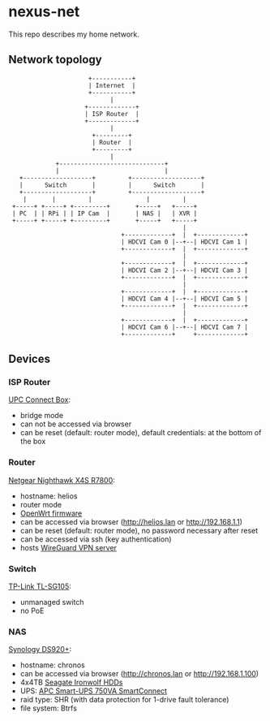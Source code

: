 # nexus-net

This repo describes my home network.

## Network topology


```
                      +-----------+
                      | Internet  |
                      +-----------+
                            |
                     +-------------+
                     | ISP Router  |
                     +-------------+
                            |
                       +---------+
                       | Router  |
                       +---------+
                            |
             +-----------------------------+
             |                             |
   +-------------------+         +-------------------+
   |      Switch       |         |      Switch       |
   +-------------------+         +-------------------+
    |       |         |               |         | 
 +-----+ +-----+ +---------+       +-----+   +-----+           
 | PC  | | RPi | | IP Cam  |       | NAS |   | XVR |           
 +-----+ +-----+ +---------+       +-----+   +-----+           
                                                |
                               +-------------+  |  +-------------+
                               | HDCVI Cam 0 |--+--| HDCVI Cam 1 |
                               +-------------+  |  +-------------+
                                                |
                               +-------------+  |  +-------------+
                               | HDCVI Cam 2 |--+--| HDCVI Cam 3 |
                               +-------------+  |  +-------------+
                                                |
                               +-------------+  |  +-------------+
                               | HDCVI Cam 4 |--+--| HDCVI Cam 5 |
                               +-------------+  |  +-------------+
                                                |
                               +-------------+  |  +-------------+
                               | HDCVI Cam 6 |--+--| HDCVI Cam 7 |
                               +-------------+     +-------------+
```

## Devices

### ISP Router

[UPC Connect Box](https://www.google.com/url?sa=t&rct=j&q=&esrc=s&source=web&cd=&cad=rja&uact=8&ved=2ahUKEwi82ZWt6q2DAxWY_bsIHUgUAiQQFnoECBIQAQ&url=https%3A%2F%2Fwww.upc.ch%2Fpdf%2Fsupport%2Fen%2Fmanuals%2Finternet%2Fconnectbox%2Fconnect-box-manual.pdf&usg=AOvVaw1POAA5CCxkLlS9mlO_BAVz&opi=89978449):
- bridge mode
- can not be accessed via browser
- can be reset (default: router mode), default credentials: at the bottom of the box

### Router

[Netgear Nighthawk X4S R7800](https://www.netgear.com/home/wifi/routers/r7800/):
- hostname: helios
- router mode
- [OpenWrt firmware](https://openwrt.org/toh/netgear/r7800)
- can be accessed via browser (http://helios.lan or http://192.168.1.1)
- can be reset (default: router mode), no password necessary after reset
- can be accessed via ssh (key authentication)
- hosts [WireGuard VPN server](https://openwrt.org/docs/guide-user/services/vpn/wireguard/server)

### Switch

[TP-Link TL-SG105](https://www.tp-link.com/hu/business-networking/unmanaged-switch/tl-sg105/):
- unmanaged switch
- no PoE

### NAS

[Synology DS920+](https://global.download.synology.com/download/Document/Hardware/DataSheet/DiskStation/20-year/DS920+/enu/Synology_DS920_Plus_Data_Sheet_enu.pdf):
- hostname: chronos
- can be accessed via browser (http://chronos.lan or http://192.168.1.100)
- 4x4TB [Seagate Ironwolf HDDs](https://www.seagate.com/gb/en/products/nas-drives/ironwolf-hard-drive/)
- UPS: [APC Smart-UPS 750VA SmartConnect](https://www.apc.com/shop/hr/en/products/APC-Smart-UPS-Line-Interactive-750VA-Tower-230V-6x-IEC-C13-outlets-SmartConnect-Port-SmartSlot-AVR-LCD/P-SMT750IC)
- raid type: SHR (with data protection for 1-drive fault tolerance)
- file system: Btrfs
